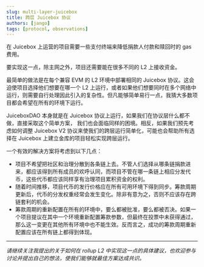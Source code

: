```yaml
---
slug: multi-layer-juicebox
title: 跨层 Juicebox 协议
authors: [jango]
tags: [protocol, observations]
---
```


在 Juicebox 上运营的项目需要一些支付终端来降低捐款人付款和赎回时的 gas 费用。

要实现这一点，除主网之外，项目还需要能在很多不同的 L2 上接收资金。

最简单的做法是在每个兼容 EVM 的 L2 环境中部署相同的 Juicebox 协议。这会迫使项目选择他们想要在哪一个 L2 上运行，或者如果他们想要同时在多个网络中运行，则需要自行处理因此引入的复杂性。但凡能够简单易行一点，我猜大多数项目都会希望在所有的环境下运行。

JuiceboxDAO 本身就是在 Juicebox 协议上运行，如果我们在协议层什么都不做，直接采取这个简单方案， 我们也会面临同样的困境。相反，如果我们预先考虑如何调整 Juicebox V2 协议来使我们的跨层运行简单化，可能也会帮助所有选择在 Juicebox 上建立金库的项目轻松实现跨层运行。

一个有效的解决方案将考虑到以下几点：

- 项目不希望把社区和治理分散到各条链上去。不管人们选择从哪条链捐款进来，都应该得到所有成员的欢呼认同，而项目不管在哪一条链上相应分发代币，这些代币都应该同样享有治理项目累积资金的权利。
- 随着时间推移，项目代币的发行价格应在所有可用环境下得到同步。筹款周期更新后，代币的分发权重经常会发生变化。除非有意为之，否则不应该存在跨链套利的机会。
- 筹款周期的重新配置在所有的环境中，要么都被批准，要么都被否决。如果一个项目提议在其中一个环境重新配置筹款参数，但最终在投票中未获得通过，那么这一变更在其他所有环境中也不能生效。反而言之，成功的筹款周期重新配置应该在所有链上都得到体现。

***

*请继续关注我提出的关于如何在 rollup L2 中实现这一点的具体建议，也欢迎参与讨论并提出自己的想法，使我们能够就最佳方案达成共识。*
